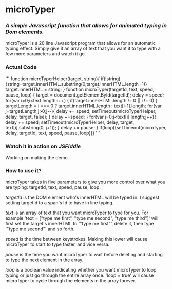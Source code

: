 # microTyper

### *A simple Javascript function that allows for animated typing in Dom elements.*

microTyper is a 20 line Javascript program that allows for an automatic typing effect. Simply give it an array of text that you want it to type with a few more parameters and watch it go.

### Actual Code

'''
function microTyperHelper(target, string){
  if(!string) {string=target.innerHTML.substring(0,target.innerHTML.length -1)}
  target.innerHTML = string;
 }
function microTyper(targetId, text, speed, pause, loop) {
  target = document.getElementById(targetId);
  delay = speed;
  for(var i=0;i<text.length;i++) {
   if(target.innerHTML.length != 0 || i != 0) {
   targetLength = i === 0 ? target.innerHTML.length : text[i-1].length;
      for(var j=targetLength;j>0;j--){
        delay += speed;
        setTimeout(microTyperHelper, delay, target, false);
        } delay +=speed; }
    for(var j=0;j<text[i].length;j++){
      delay += speed;
      setTimeout(microTyperHelper, delay, target, text[i].substring(0, j+1));
    } delay += pause; }
  if(loop){setTimeout(microTyper, delay, targetId, text, speed, pause, loop)}}
'''

### Watch it in action on *JSFiddle*

Working on making the demo.

### How to use it?

microTyper takes in five parameters to give you more control over what you are typing: targetId, text, speed, pause, loop.

*targetId* is the DOM element who's innerHTML will be typed in. I suggest setting targetId to a span's Id to have in line typing.

*text* is an array of text that you want microTyper to type for you. For example 'text = ["type me first", "type me second", "type me third"]' will first set the target's innerHTML to '"type me first"', delete it, then type '"type me second"' and so forth.

*speed* is the time between keystrokes. Making this lower will cause microTyper to start to type faster, and vice versa.

*pause* is the time you want microTyper to wait before deleting and starting to type the next element in the array.

*loop* is a boolean value indicating whether you want microTyper to loop typing or just go through the entire array once. 'loop = true' will cause microTyper to cycle through the elements in the array forever.

